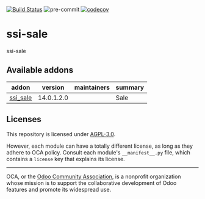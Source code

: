 [![Build Status](https://travis-ci.com/open-synergy/ssi-sale.svg?branch=14.0)](https://travis-ci.com/open-synergy/ssi-sale)
![pre-commit](https://github.com/open-synergy/ssi-sale/actions/workflows/pre-commit.yml/badge.svg)
[![codecov](https://codecov.io/gh/open-synergy/ssi-sale/branch/14.0/graph/badge.svg)](https://codecov.io/gh/open-synergy/ssi-sale)

<!-- /!\ do not modify above this line -->

# ssi-sale

ssi-sale

<!-- /!\ do not modify below this line -->

<!-- prettier-ignore-start -->

[//]: # (addons)

Available addons
----------------
addon | version | maintainers | summary
--- | --- | --- | ---
[ssi_sale](ssi_sale/) | 14.0.1.2.0 |  | Sale

[//]: # (end addons)

<!-- prettier-ignore-end -->

## Licenses

This repository is licensed under [AGPL-3.0](LICENSE).

However, each module can have a totally different license, as long as they adhere to OCA
policy. Consult each module's `__manifest__.py` file, which contains a `license` key
that explains its license.

----

OCA, or the [Odoo Community Association](http://odoo-community.org/), is a nonprofit
organization whose mission is to support the collaborative development of Odoo features
and promote its widespread use.
